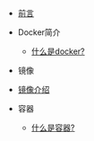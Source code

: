 - [前言](/docs/cloud/docker/README.md)

- Docker简介
    - [什么是docker?](/docs/cloud/docker/1.md)

- 镜像
- [镜像介绍](/docs/cloud/docker/2.md)

- 容器
    - [什么是容器?](/docs/cloud/docker/3.md)